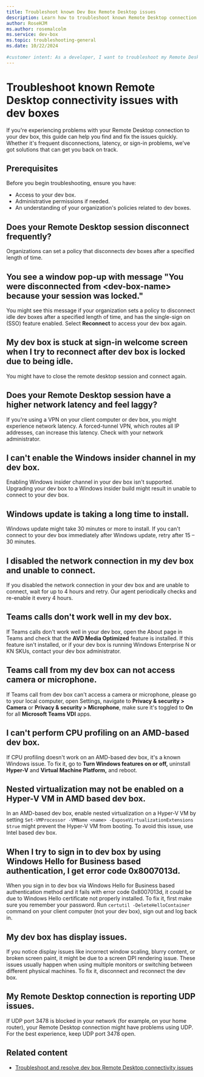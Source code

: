 ```yaml
---  
title: Troubleshoot known Dev Box Remote Desktop issues    
description: Learn how to troubleshoot known Remote Desktop connection issues with dev doxes to maintain a stable workflow.
author: RoseHJM    
ms.author: rosemalcolm  
ms.service: dev-box    
ms.topic: troubleshooting-general    
ms.date: 10/22/2024
  
#customer intent: As a developer, I want to troubleshoot my Remote Desktop connection issues with dev boxes so that I can maintain a stable and efficient workflow.    
---  
```

  
# Troubleshoot known Remote Desktop connectivity issues with dev boxes  
  
If you're experiencing problems with your Remote Desktop connection to your dev box, this guide can help you find and fix the issues quickly. Whether it's frequent disconnections, latency, or sign-in problems, we've got solutions that can get you back on track.  
  
## Prerequisites  
  
Before you begin troubleshooting, ensure you have:  
  
- Access to your dev box.  
- Administrative permissions if needed.  
- An understanding of your organization's policies related to dev boxes.  
  
## Does your Remote Desktop session disconnect frequently?
Organizations can set a policy that disconnects dev boxes after a specified length of time. 

## You see a window pop-up with message "You were disconnected from \<dev-box-name\> because your session was locked." 
You might see this message if your organization sets a policy to disconnect idle dev boxes after a specified length of time, and has the single-sign on (SSO) feature enabled. Select **Reconnect** to access your dev box again. 

## My dev box is stuck at sign-in welcome screen when I try to reconnect after dev box is locked due to being idle. 
You might have to close the remote desktop session and connect again. 

## Does your Remote Desktop session have a higher network latency and feel laggy? 
If you're using a VPN on your client computer or dev box, you might experience network latency. A forced-tunnel VPN, which routes all IP addresses, can increase this latency. Check with your network administrator.

## I can't enable the Windows insider channel in my dev box.
Enabling Windows insider channel in your dev box isn't supported. Upgrading your dev box to a Windows insider build might result in unable to connect to your dev box. 

## Windows update is taking a long time to install.
Windows update might take 30 minutes or more to install. If you can't connect to your dev box immediately after Windows update, retry after 15 – 30 minutes. 

## I disabled the network connection in my dev box and unable to connect.
If you disabled the network connection in your dev box and are unable to connect, wait for up to 4 hours and retry. Our agent periodically checks and re-enable it every 4 hours. 

## Teams calls don't work well in my dev box.
If Teams calls don't work well in your dev box, open the About page in Teams and check that the **AVD Media Optimized** feature is installed. If this feature isn't installed, or if your dev box is running Windows Enterprise N or KN SKUs, contact your dev box administrator.  

## Teams call from my dev box can not access camera or microphone.
If Teams call from dev box can't access a camera or microphone, please go to your local computer, open Settings, navigate to **Privacy & security > Camera** or **Privacy & security > Microphone**, make sure it's toggled to **On** for all **Microsoft Teams VDI** apps. 

## I can't perform CPU profiling on an AMD-based dev box.
If CPU profiling doesn't work on an AMD-based dev box, it's a known Windows issue. To fix it, go to **Turn Windows features on or off,** uninstall **Hyper-V** and **Virtual Machine Platform,** and reboot.

## Nested virtualization may not be enabled on a Hyper-V VM in AMD based dev box.
In an AMD-based dev box, enable nested virtualization on a Hyper-V VM by setting `Set-VMProcessor -VMName <name> -ExposeVirtualizationExtensions $true` might prevent the Hyper-V VM from booting. To avoid this issue, use Intel based dev box. 

## When I try to sign in to dev box by using Windows Hello for Business based authentication, I get error code 0x8007013d.
When you sign in to dev box via Windows Hello for Business based authentication method and it fails with error code 0x8007013d, it could be due to Windows Hello certificate not properly installed. To fix it, first make sure you remember your password. Run `certutil -DeleteHelloContainer` command on your client computer (not your dev box), sign out and log back in. 

## My dev box has display issues. 
If you notice display issues like incorrect window scaling, blurry content, or broken screen paint, it might be due to a screen DPI rendering issue. These issues usually happen when using multiple monitors or switching between different physical machines. To fix it, disconnect and reconnect the dev box.

## My Remote Desktop connection is reporting UDP issues.
If UDP port 3478 is blocked in your network (for example, on your home router), your Remote Desktop connection might have problems using UDP. For the best experience, keep UDP port 3478 open.   

## Related content  
  
- [Troubleshoot and resolve dev box Remote Desktop connectivity issues](how-to-troubleshoot-repair-dev-box.md)
